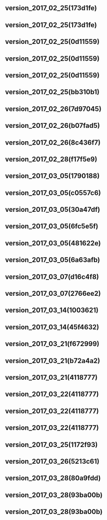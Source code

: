 ## version_2017_02_25(173d1fe)
## version_2017_02_25(173d1fe)
## version_2017_02_25(0d11559)
## version_2017_02_25(0d11559)
## version_2017_02_25(0d11559)
## version_2017_02_25(bb310b1)
## version_2017_02_26(7d97045)
## version_2017_02_26(b07fad5)
## version_2017_02_26(8c436f7)
## version_2017_02_28(f17f5e9)
## version_2017_03_05(1790188)
## version_2017_03_05(c0557c6)
## version_2017_03_05(30a47df)
## version_2017_03_05(6fc5e5f)
## version_2017_03_05(481622e)
## version_2017_03_05(6a63afb)
## version_2017_03_07(d16c4f8)
## version_2017_03_07(2766ee2)
## version_2017_03_14(1003621)
## version_2017_03_14(45f4632)
## version_2017_03_21(f672999)
## version_2017_03_21(b72a4a2)
## version_2017_03_21(4118777)
## version_2017_03_22(4118777)
## version_2017_03_22(4118777)
## version_2017_03_22(4118777)
## version_2017_03_25(1172f93)
## version_2017_03_26(5213c61)
## version_2017_03_28(80a9fdd)
## version_2017_03_28(93ba00b)
## version_2017_03_28(93ba00b)
